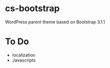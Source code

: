 cs-bootstrap
============

WordPress parent theme based on Bootstrap 3.1.1

To Do
=====

- localization
- Javascripts